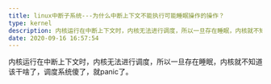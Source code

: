 ```yaml
---
title: linux中断子系统---为什么中断上下文不能执行可能睡眠操作的操作？
type: kernel
description: 内核运行在中断上下文时，内核无法进行调度，所以一旦存在睡眠，内核就不知道该干啥了，调度系统傻了，就panic了
date: 2020-09-16 16:57:54
---
```


内核运行在中断上下文时，内核无法进行调度，所以一旦存在睡眠，内核就不知道该干啥了，调度系统傻了，就panic了。